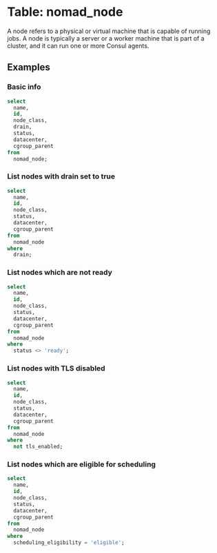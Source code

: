# Table: nomad_node

A node refers to a physical or virtual machine that is capable of running jobs. A node is typically a server or a worker machine that is part of a cluster, and it can run one or more Consul agents.

## Examples

### Basic info

```sql
select
  name,
  id,
  node_class,
  drain,
  status,
  datacenter,
  cgroup_parent
from
  nomad_node;
```

### List nodes with drain set to true

```sql
select
  name,
  id,
  node_class,
  status,
  datacenter,
  cgroup_parent
from
  nomad_node
where
  drain;
```

### List nodes which are not ready

```sql
select
  name,
  id,
  node_class,
  status,
  datacenter,
  cgroup_parent
from
  nomad_node
where
  status <> 'ready';
```

### List nodes with TLS disabled

```sql
select
  name,
  id,
  node_class,
  status,
  datacenter,
  cgroup_parent
from
  nomad_node
where
  not tls_enabled;
```

### List nodes which are eligible for scheduling

```sql
select
  name,
  id,
  node_class,
  status,
  datacenter,
  cgroup_parent
from
  nomad_node
where
  scheduling_eligibility = 'eligible';
```
